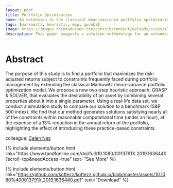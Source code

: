 ```yaml
---
layout: post
title: Portfolio Optimization
name: An extension to the classical mean–variance portfolio optimization model
tags: [markowitz, heuristic, mip, gurobi]
image: https://images.thinkadvisor.com/contrib/content/uploads/sites/415/2019/04/Markowitz_Harry_BW_MI.jpg
description: This paper suggests a solution methodology for an extended portfolio optimization 
---
```


# Abstract

The purpose of this study is to find a portfolio that maximizes the risk-adjusted returns subject to constraints frequently faced during portfolio management by extending the classical Markowitz mean–variance portfolio optimization model. We propose a new two-step heuristic approach, GRASP & SOLVER, that evaluates the desirability of an asset by combining several properties about it into a single parameter. Using a real-life data set, we conduct a simulation study to compare our solution to a benchmark (S&P 500 index). We find that our method generates solutions satisfying nearly all of the constraints within reasonable computational time (under an hour), at the expense of a 13% reduction in the annual return of the portfolio, highlighting the effect of introducing these practice-based constraints.

colleague: [Çelen Naz](https://github.com/celennazotken)

<p class="text-center">
{% include elements/button.html link="https://www.tandfonline.com/doi/full/10.1080/0013791X.2019.1636440?scroll=top&needAccess=true" text="See More" %}
  
{% include elements/button.html link="https://github.com/koftezz/koftezz.github.io/blob/master/assets/10.1080%400013791X.2019.1636440.pdf" text="Download" %}
</p>
